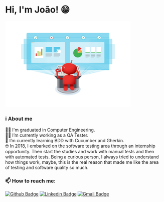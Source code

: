 # Hi, I'm João! 😁

<img src="./image/testing.png" min-width="400px" max-width="400px" width="400px" alig="right" alt="Computador ">

### ℹ About me
👨‍🎓 I'm graduated in Computer Engineering. <br>
👩‍💻 I’m currently working as a QA Tester.  <br>
🌱 I’m currently learning BDD with Cucumber and Gherkin.  <br>
🤓 In 2018, I embarked on the software testing area through an internship opportunity. Then start the studies and work with manual tests and then with automated tests. Being a curious person, I always tried to understand how things work, maybe, this is the real reason that made me like the area of testing and software quality so much. <br>

### 📫 How to reach me:
[![Github Badge](https://img.shields.io/badge/-Github-000?style=flat-square&logo=Github&logoColor=white&link=https://github.com/fagnerpsantos)](https://github.com/oferreirajoao)
[![Linkedin Badge](https://img.shields.io/badge/-LinkedIn-blue?style=flat-square&logo=Linkedin&logoColor=white&link=https://www.linkedin.com/in/fagnerpsantos/)](https://www.linkedin.com/in/oferreirajoao/)
[![Gmail Badge](https://img.shields.io/badge/-Gmail-c14438?style=flat-square&logo=Gmail&logoColor=white&link=mailto:cesarramos.aug@gmail.com)](mailto:oferreirajoao@gmail.com)
